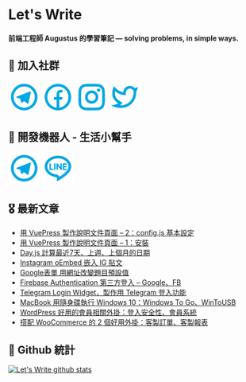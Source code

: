 # Let's Write
#### 前端工程師 Augustus 的學習筆記 — solving problems, in simple ways.

## 🎉 加入社群
[![Telegram](https://raw.githubusercontent.com/letswritetw/letswritetw/master/dist/img/telegram.svg)](https://t.me/letswritetw)
[![Facebook](https://raw.githubusercontent.com/letswritetw/letswritetw/master/dist/img/facebook.svg)](https://www.facebook.com/letswrite.tw/)
[![Instagram](https://raw.githubusercontent.com/letswritetw/letswritetw/master/dist/img/instagram.svg)](https://www.instagram.com/letswrite.tw/)
[![Twitter](https://raw.githubusercontent.com/letswritetw/letswritetw/master/dist/img/twitter.svg)](https://twitter.com/letswrite_tw)

## 👑 開發機器人 - 生活小幫手
[![Telegram](https://raw.githubusercontent.com/letswritetw/letswritetw/master/dist/img/telegram.svg)](https://t.me/lifetifulBot)
[![LINE](https://raw.githubusercontent.com/letswritetw/letswritetw/master/dist/img/line.svg)](https://lin.ee/pZC7GGs)

<!--
**letswritetw/letswritetw** is a ✨ _special_ ✨ repository because its `README.md` (this file) appears on your GitHub profile.

Here are some ideas to get you started:

- 🔭 I’m currently working on ...
- 🌱 I’m currently learning ...
- 👯 I’m looking to collaborate on ...
- 🤔 I’m looking for help with ...
- 💬 Ask me about ...
- 📫 How to reach me: ...
- 😄 Pronouns: ...
- ⚡ Fun fact: ...
-->
<!-- BLOG-POST-LIST:END -->

<!-- 訂閱 Let's Write RSS -->
<!-- 參考來源：
      https://www.youtube.com/watch?v=ECuqb5Tv9qI
      https://github.com/marketplace/actions/blog-post-workflow
-->
## 🎖 最新文章
<!-- BLOG-POST-LIST:START -->
- [用 VuePress 製作說明文件頁面 – 2：config.js 基本設定](https://www.letswrite.tw/vuepress-document-basic/)
- [用 VuePress 製作說明文件頁面 – 1：安裝](https://www.letswrite.tw/vuepress-document-setup/)
- [Day.js 計算最近7天、上週、上個月的日期](https://www.letswrite.tw/dayjs-last-week-month/)
- [Instagram oEmbed 嵌入 IG 貼文](https://www.letswrite.tw/instagram-embed/)
- [Google表單 用網址改變題目預設值](https://www.letswrite.tw/google-forms-default-answer/)
- [Firebase Authentication 第三方登入 – Google、FB](https://www.letswrite.tw/firebase-auth-google-fb/)
- [Telegram Login Widget，製作用 Telegram 登入功能](https://www.letswrite.tw/telegram-login-widget/)
- [MacBook 用隨身碟執行 Windows 10：Windows To Go、WinToUSB](https://www.letswrite.tw/windows-to-go/)
- [WordPress 好用的會員相關外掛：登入安全性、會員系統](https://www.letswrite.tw/wordpress-member/)
- [搭配 WooCommerce 的 2 個好用外掛：客製訂單、客製報表](https://www.letswrite.tw/woocommerce-check-report/)
<!-- BLOG-POST-LIST:END -->


## 🥁 Github 統計
[![Let's Write github stats](https://github-readme-stats.vercel.app/api?username=letswritetw&show_icons=true&hide=contribs,prs&title_color=00BAFF&icon_color=008BBF)](https://github.com/letswritetw)